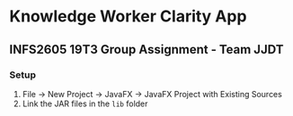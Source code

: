 # Knowledge Worker Clarity App

## INFS2605 19T3 Group Assignment - Team JJDT

### Setup

1. File → New Project  → JavaFX → JavaFX Project with Existing Sources
2. Link the JAR files in the `lib` folder
